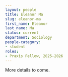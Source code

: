 ```yaml
---
layout: people
title: Eleanor Ma
slug: eleanor-ma
first_name: Eleanor
last_name: Ma
status: current
department: Sociology
people-category:
- student
roles:
- Praxis Fellow, 2025-2026
---
```

More details to come.
